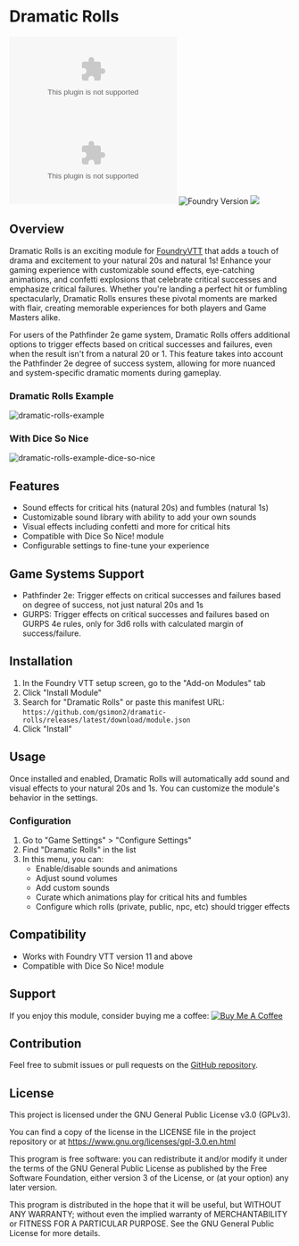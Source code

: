 # Dramatic Rolls

![GitHub release (latest by date)](https://img.shields.io/github/downloads/gsimon2/dramatic-rolls/latest/module.zip)
![GitHub Downloads (specific asset, all releases)](https://img.shields.io/github/downloads/gsimon2/dramatic-rolls/module.zip)
![Foundry Version](https://img.shields.io/badge/dynamic/json?color=orange&label=Foundry%20Version&query=compatibility.verified&url=https%3A%2F%2Fraw.githubusercontent.com%2Fgsimon2%2Fdramatic-rolls%2Fmain%2Fmodule.json)
[![](https://img.shields.io/badge/Buy%20Me%20A%20Coffee-%243-blue)](https://www.buymeacoffee.com/gsimon2)

## Overview

Dramatic Rolls is an exciting module for [FoundryVTT](https://foundryvtt.com/) that adds a touch of drama and excitement to your natural 20s and natural 1s! Enhance your gaming experience with customizable sound effects, eye-catching animations, and confetti explosions that celebrate critical successes and emphasize critical failures. Whether you're landing a perfect hit or fumbling spectacularly, Dramatic Rolls ensures these pivotal moments are marked with flair, creating memorable experiences for both players and Game Masters alike.

For users of the Pathfinder 2e game system, Dramatic Rolls offers additional options to trigger effects based on critical successes and failures, even when the result isn't from a natural 20 or 1. This feature takes into account the Pathfinder 2e degree of success system, allowing for more nuanced and system-specific dramatic moments during gameplay.


### Dramatic Rolls Example

![dramatic-rolls-example](https://github.com/user-attachments/assets/3b82d375-62b7-4d05-96d0-f6a88f301789)

### With Dice So Nice

![dramatic-rolls-example-dice-so-nice](https://github.com/user-attachments/assets/7799e746-6e8b-4667-a889-c9aa4f4e7bcd)

## Features

- Sound effects for critical hits (natural 20s) and fumbles (natural 1s)
- Customizable sound library with ability to add your own sounds
- Visual effects including confetti and more for critical hits
- Compatible with Dice So Nice! module
- Configurable settings to fine-tune your experience

## Game Systems Support
- Pathfinder 2e: Trigger effects on critical successes and failures based on degree of success, not just natural 20s and 1s
- GURPS: Trigger effects on critical successes and failures based on GURPS 4e rules, only for 3d6 rolls with calculated margin of success/failure.

## Installation

1. In the Foundry VTT setup screen, go to the "Add-on Modules" tab
2. Click "Install Module"
3. Search for "Dramatic Rolls" or paste this manifest URL: 
   `https://github.com/gsimon2/dramatic-rolls/releases/latest/download/module.json`
4. Click "Install"

## Usage

Once installed and enabled, Dramatic Rolls will automatically add sound and visual effects to your natural 20s and 1s. You can customize the module's behavior in the settings.

### Configuration

1. Go to "Game Settings" > "Configure Settings"
2. Find "Dramatic Rolls" in the list
3. In this menu, you can:
   - Enable/disable sounds and animations
   - Adjust sound volumes
   - Add custom sounds
   - Curate which animations play for critical hits and fumbles
   - Configure which rolls (private, public, npc, etc) should trigger effects

## Compatibility

- Works with Foundry VTT version 11 and above
- Compatible with Dice So Nice! module

## Support

If you enjoy this module, consider buying me a coffee: [![Buy Me A Coffee](https://img.shields.io/badge/Buy%20Me%20A%20Coffee-%243-blue)](https://www.buymeacoffee.com/gsimon2)

## Contribution

Feel free to submit issues or pull requests on the [GitHub repository](https://github.com/gsimon2/dramatic-rolls).

## License

This project is licensed under the GNU General Public License v3.0 (GPLv3).

You can find a copy of the license in the LICENSE file in the project repository or at https://www.gnu.org/licenses/gpl-3.0.en.html

This program is free software: you can redistribute it and/or modify it under the terms of the GNU General Public License as published by the Free Software Foundation, either version 3 of the License, or (at your option) any later version.

This program is distributed in the hope that it will be useful, but WITHOUT ANY WARRANTY; without even the implied warranty of MERCHANTABILITY or FITNESS FOR A PARTICULAR PURPOSE. See the GNU General Public License for more details.
